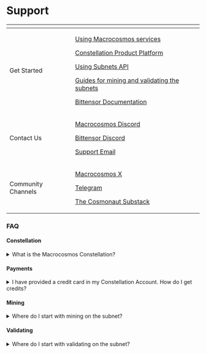 # Support

<table data-view="cards"><thead><tr><th></th><th></th></tr></thead><tbody><tr><td>Get Started</td><td><p><a href="https://docs.macrocosmos.ai/constellation-user-guides/apex">Using Macrocosmos services</a></p><p><a href="https://app.macrocosmos.ai/">Constellation Product Platform</a></p><p><a href="http://docs.macrocosmos.ai/">Using Subnets API</a></p><p><a href="https://docs.macrocosmos.ai/subnets/subnet-1-apex">Guides for mining and validating the subnets</a></p><p><a href="https://docs.bittensor.com/">Bittensor Documentation</a></p></td></tr><tr><td>Contact Us</td><td><p><a href="https://discord.gg/hSuasW9q">Macrocosmos Discord</a></p><p><a href="https://discord.gg/a2h4JYTS">Bittensor Discord</a></p><p><a href="mailto:support@macrocosmos.ai">Support Email</a></p></td></tr><tr><td>Community Channels</td><td><p><a href="https://t.me/macrocosmosai">Macrocosmos X</a></p><p><a href="https://t.me/macrocosmosai">Telegram</a></p><p><a href="https://macrocosmosai.substack.com/">The Cosmonaut Substack</a></p></td></tr></tbody></table>

### FAQ

#### **Constellation**

<details>

<summary>What is the Macrocosmos Constellation?</summary>

The Macrocosmos Constellation is a service platform providing access to several services. To get access to the Constellation, follow [app.macrocosmos.ai](http://app.macrocosmos.ai/).

</details>

#### **Payments**

<details>

<summary>I have provided a credit card in my Constellation Account. How do I get credits?</summary>

When you click on the Account Settings from the Constellation Home page, the system takes you to the page with buttons. You can purchase the credits through TOP UP CREDITS button. If you’d like to discuss special price policies for your needs, reach us out at [support@macrocosmos.ai](mailto:support@macrocosmos.ai).

</details>

#### **Mining**

<details>

<summary>Where do I start with mining on the subnet?</summary>

Have a look at the guides for miners provided at [docs.macrocosmos.ai](http://docs.macrocosmos.ai/) in SUBNETS section and contact us, if any additional questions.

</details>

#### **Validating**

<details>

<summary>Where do I start with validating on the subnet?</summary>

Have a look at the guides for miners provided at [Macrocosmos SDK | Macrocosmos Developer Guide](http://docs.macrocosmos.ai/) in SUBNETS section and contact us, if any additional questions.

</details>

